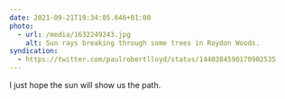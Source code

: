 ```yaml
---
date: 2021-09-21T19:34:05.646+01:00
photo:
  - url: /media/1632249243.jpg
    alt: Sun rays breaking through some trees in Roydon Woods.
syndication:
  - https://twitter.com/paulrobertlloyd/status/1440384590170902535
---
```

I just hope the sun will show us the path.
